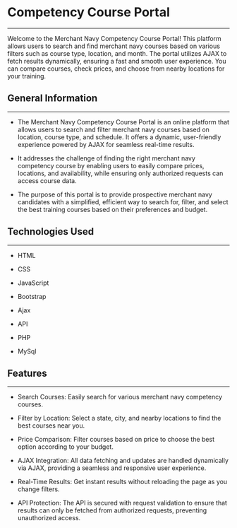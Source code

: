 <h1>Competency Course Portal</h1>
<hr><p>Welcome to the Merchant Navy Competency Course Portal! This platform allows users to search and find merchant navy courses based on various filters such as course type, location, and month. The portal utilizes AJAX to fetch results dynamically, ensuring a fast and smooth user experience. You can compare courses, check prices, and choose from nearby locations for your training.</p><h2>General Information</h2>
<hr><ul>
<li>The Merchant Navy Competency Course Portal is an online platform that allows users to search and filter merchant navy courses based on location, course type, and schedule. It offers a dynamic, user-friendly experience powered by AJAX for seamless real-time results.</li>
</ul><ul>
<li>It addresses the challenge of finding the right merchant navy competency course by enabling users to easily compare prices, locations, and availability, while ensuring only authorized requests can access course data.</li>
</ul><ul>
<li>The purpose of this portal is to provide prospective merchant navy candidates with a simplified, efficient way to search for, filter, and select the best training courses based on their preferences and budget.</li>
</ul><h2>Technologies Used</h2>
<hr><ul>
<li>HTML</li>
</ul><ul>
<li>CSS</li>
</ul><ul>
<li>JavaScript</li>
</ul><ul>
<li>Bootstrap</li>
</ul><ul>
<li>Ajax</li>
</ul><ul>
<li>API</li>
</ul><ul>
<li>PHP</li>
</ul><ul>
<li>MySql</li>
</ul><h2>Features</h2>
<hr><ul>
<li>Search Courses: Easily search for various merchant navy competency courses.</li>
</ul><ul>
<li>Filter by Location: Select a state, city, and nearby locations to find the best courses near you.</li>
</ul><ul>
<li>Price Comparison: Filter courses based on price to choose the best option according to your budget.</li>
</ul><ul>
<li>AJAX Integration: All data fetching and updates are handled dynamically via AJAX, providing a seamless and responsive user experience.</li>
</ul><ul>
<li>Real-Time Results: Get instant results without reloading the page as you change filters.</li>
</ul><ul>
<li>API Protection: The API is secured with request validation to ensure that results can only be fetched from authorized requests, preventing unauthorized access.</li>
</ul>